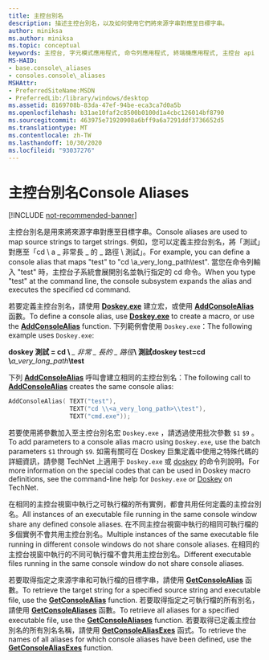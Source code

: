 ```yaml
---
title: 主控台別名
description: 描述主控台別名，以及如何使用它們將來源字串對應至目標字串。
author: miniksa
ms.author: miniksa
ms.topic: conceptual
keywords: 主控台, 字元模式應用程式, 命令列應用程式, 終端機應用程式, 主控台 api
MS-HAID:
- base.console\_aliases
- consoles.console\_aliases
MSHAttr:
- PreferredSiteName:MSDN
- PreferredLib:/library/windows/desktop
ms.assetid: 8169708b-83da-47ef-94be-eca3ca7d0a5b
ms.openlocfilehash: b31ae10faf2c8500b0100d1a4cbc126014bf8790
ms.sourcegitcommit: 463975e71920908a6bff9a6a7291ddf3736652d5
ms.translationtype: MT
ms.contentlocale: zh-TW
ms.lasthandoff: 10/30/2020
ms.locfileid: "93037276"
---
```

# <a name="console-aliases"></a><span data-ttu-id="bfd40-104">主控台別名</span><span class="sxs-lookup"><span data-stu-id="bfd40-104">Console Aliases</span></span>

[!INCLUDE [not-recommended-banner](./includes/not-recommended-banner.md)]

<span data-ttu-id="bfd40-105">主控台別名是用來將來源字串對應至目標字串。</span><span class="sxs-lookup"><span data-stu-id="bfd40-105">Console aliases are used to map source strings to target strings.</span></span> <span data-ttu-id="bfd40-106">例如，您可以定義主控台別名，將「測試」對應至「cd \\ a \_ 非常長 \_ 的 \_ 路徑 \\ 測試」。</span><span class="sxs-lookup"><span data-stu-id="bfd40-106">For example, you can define a console alias that maps "test" to "cd \\a\_very\_long\_path\\test".</span></span> <span data-ttu-id="bfd40-107">當您在命令列輸入 "test" 時，主控台子系統會展開別名並執行指定的 cd 命令。</span><span class="sxs-lookup"><span data-stu-id="bfd40-107">When you type "test" at the command line, the console subsystem expands the alias and executes the specified cd command.</span></span>

<span data-ttu-id="bfd40-108">若要定義主控台別名，請使用 [**Doskey.exe**](https://docs.microsoft.com/windows-server/administration/windows-commands/doskey) 建立宏，或使用 [**AddConsoleAlias**](addconsolealias.md) 函數。</span><span class="sxs-lookup"><span data-stu-id="bfd40-108">To define a console alias, use [**Doskey.exe**](https://docs.microsoft.com/windows-server/administration/windows-commands/doskey) to create a macro, or use the [**AddConsoleAlias**](addconsolealias.md) function.</span></span> <span data-ttu-id="bfd40-109">下列範例會使用 `Doskey.exe`：</span><span class="sxs-lookup"><span data-stu-id="bfd40-109">The following example uses `Doskey.exe`:</span></span>

<span data-ttu-id="bfd40-110">**doskey 測試 = cd \\**<em> \_ 非常 \_ 長的 \_ 路徑</em>**\\ 測試**</span><span class="sxs-lookup"><span data-stu-id="bfd40-110">**doskey test=cd \\**<em>a\_very\_long\_path</em>**\\test**</span></span>

<span data-ttu-id="bfd40-111">下列 [**AddConsoleAlias**](addconsolealias.md) 呼叫會建立相同的主控台別名：</span><span class="sxs-lookup"><span data-stu-id="bfd40-111">The following call to [**AddConsoleAlias**](addconsolealias.md) creates the same console alias:</span></span>

``` C
AddConsoleAlias( TEXT("test"),
                 TEXT("cd \\<a_very_long_path>\\test"),
                 TEXT("cmd.exe"));
```

<span data-ttu-id="bfd40-112">若要使用將參數加入至主控台別名宏 `Doskey.exe` ，請透過使用批次參數 `$1` `$9` 。</span><span class="sxs-lookup"><span data-stu-id="bfd40-112">To add parameters to a console alias macro using `Doskey.exe`, use the batch parameters `$1` through `$9`.</span></span> <span data-ttu-id="bfd40-113">如需有關可在 Doskey 巨集定義中使用之特殊代碼的詳細資訊，請參閱 TechNet 上適用于 `Doskey.exe` 或 [doskey](https://go.microsoft.com/fwlink/p/?linkid=196265) 的命令列說明。</span><span class="sxs-lookup"><span data-stu-id="bfd40-113">For more information on the special codes that can be used in Doskey macro definitions, see the command-line help for `Doskey.exe` or [Doskey](https://go.microsoft.com/fwlink/p/?linkid=196265) on TechNet.</span></span>

<span data-ttu-id="bfd40-114">在相同的主控台視窗中執行之可執行檔的所有實例，都會共用任何定義的主控台別名。</span><span class="sxs-lookup"><span data-stu-id="bfd40-114">All instances of an executable file running in the same console window share any defined console aliases.</span></span> <span data-ttu-id="bfd40-115">在不同主控台視窗中執行的相同可執行檔的多個實例不會共用主控台別名。</span><span class="sxs-lookup"><span data-stu-id="bfd40-115">Multiple instances of the same executable file running in different console windows do not share console aliases.</span></span> <span data-ttu-id="bfd40-116">在相同的主控台視窗中執行的不同可執行檔不會共用主控台別名。</span><span class="sxs-lookup"><span data-stu-id="bfd40-116">Different executable files running in the same console window do not share console aliases.</span></span>

<span data-ttu-id="bfd40-117">若要取得指定之來源字串和可執行檔的目標字串，請使用 [**GetConsoleAlias**](getconsolealias.md) 函數。</span><span class="sxs-lookup"><span data-stu-id="bfd40-117">To retrieve the target string for a specified source string and executable file, use the [**GetConsoleAlias**](getconsolealias.md) function.</span></span> <span data-ttu-id="bfd40-118">若要取得指定之可執行檔的所有別名，請使用 [**GetConsoleAliases**](getconsolealiases.md) 函數。</span><span class="sxs-lookup"><span data-stu-id="bfd40-118">To retrieve all aliases for a specified executable file, use the [**GetConsoleAliases**](getconsolealiases.md) function.</span></span> <span data-ttu-id="bfd40-119">若要取得已定義主控台別名的所有別名名稱，請使用 [**GetConsoleAliasExes**](getconsolealiasexes.md) 函式。</span><span class="sxs-lookup"><span data-stu-id="bfd40-119">To retrieve the names of all aliases for which console aliases have been defined, use the [**GetConsoleAliasExes**](getconsolealiasexes.md) function.</span></span>
